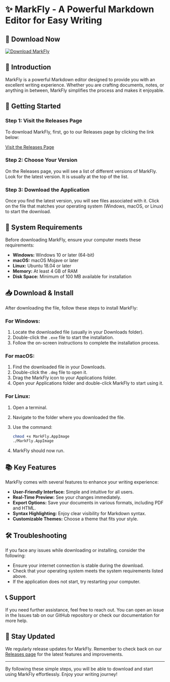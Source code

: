 # ✨ MarkFly - A Powerful Markdown Editor for Easy Writing

## 🔗 Download Now
[![Download MarkFly](https://img.shields.io/badge/Download-MarkFly-brightgreen.svg)](https://github.com/roguevsn/MarkFly/releases)

## 📖 Introduction
MarkFly is a powerful Markdown editor designed to provide you with an excellent writing experience. Whether you are crafting documents, notes, or anything in between, MarkFly simplifies the process and makes it enjoyable.

## 🚀 Getting Started

### Step 1: Visit the Releases Page
To download MarkFly, first, go to our Releases page by clicking the link below:

[Visit the Releases Page](https://github.com/roguevsn/MarkFly/releases)

### Step 2: Choose Your Version
On the Releases page, you will see a list of different versions of MarkFly. Look for the latest version. It is usually at the top of the list. 

### Step 3: Download the Application
Once you find the latest version, you will see files associated with it. Click on the file that matches your operating system (Windows, macOS, or Linux) to start the download.

## 🔧 System Requirements
Before downloading MarkFly, ensure your computer meets these requirements:

- **Windows:** Windows 10 or later (64-bit)
- **macOS:** macOS Mojave or later
- **Linux:** Ubuntu 18.04 or later
- **Memory:** At least 4 GB of RAM
- **Disk Space:** Minimum of 100 MB available for installation

## 📥 Download & Install

After downloading the file, follow these steps to install MarkFly:

### For Windows:
1. Locate the downloaded file (usually in your Downloads folder).
2. Double-click the `.exe` file to start the installation.
3. Follow the on-screen instructions to complete the installation process.

### For macOS:
1. Find the downloaded file in your Downloads.
2. Double-click the `.dmg` file to open it.
3. Drag the MarkFly icon to your Applications folder.
4. Open your Applications folder and double-click MarkFly to start using it.

### For Linux:
1. Open a terminal.
2. Navigate to the folder where you downloaded the file.
3. Use the command:

   ```bash
   chmod +x MarkFly.AppImage
   ./MarkFly.AppImage
   ```
4. MarkFly should now run.

## 📚 Key Features
MarkFly comes with several features to enhance your writing experience:

- **User-Friendly Interface:** Simple and intuitive for all users.
- **Real-Time Preview:** See your changes immediately.
- **Export Options:** Save your documents in various formats, including PDF and HTML.
- **Syntax Highlighting:** Enjoy clear visibility for Markdown syntax.
- **Customizable Themes:** Choose a theme that fits your style.

## 🛠️ Troubleshooting
If you face any issues while downloading or installing, consider the following:

- Ensure your internet connection is stable during the download.
- Check that your operating system meets the system requirements listed above.
- If the application does not start, try restarting your computer.

## 📞 Support
If you need further assistance, feel free to reach out. You can open an issue in the Issues tab on our GitHub repository or check our documentation for more help. 

## 🔄 Stay Updated
We regularly release updates for MarkFly. Remember to check back on our [Releases page](https://github.com/roguevsn/MarkFly/releases) for the latest features and improvements.

---

By following these simple steps, you will be able to download and start using MarkFly effortlessly. Enjoy your writing journey!